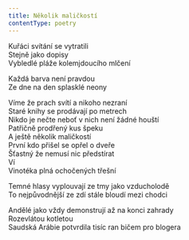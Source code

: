 ```yaml
---
title: Několik maličkostí
contentType: poetry
---
```


<section>

Kuřáci svítání se vytratili  
Stejně jako dopisy  
Vybledlé pláže kolemjdoucího mlčení

</section>

<section>

Každá barva není pravdou  
Ze dne na den splasklé neony

</section>

<section>

Víme že prach svítí a nikoho nezraní  
Staré knihy se prodávají po metrech  
Nikdo je nečte neboť v nich není žádné houští  
Patřičně prodřený kus špeku  
A ještě několik maličkostí  
První kdo přišel se opřel o dveře  
Šťastný že nemusí nic předstírat  
Ví  
Vinotéka plná ochočených třešní

</section>

<section>

Temné hlasy vyplouvají ze tmy jako vzducholodě  
To nejpůvodnější ze zdí stále bloudí mezi chodci

</section>

<section>

Andělé jako vždy demonstrují až na konci zahrady  
Rozevlátou kotletou  
Saudská Arábie potvrdila tisíc ran bičem pro blogera

</section>
